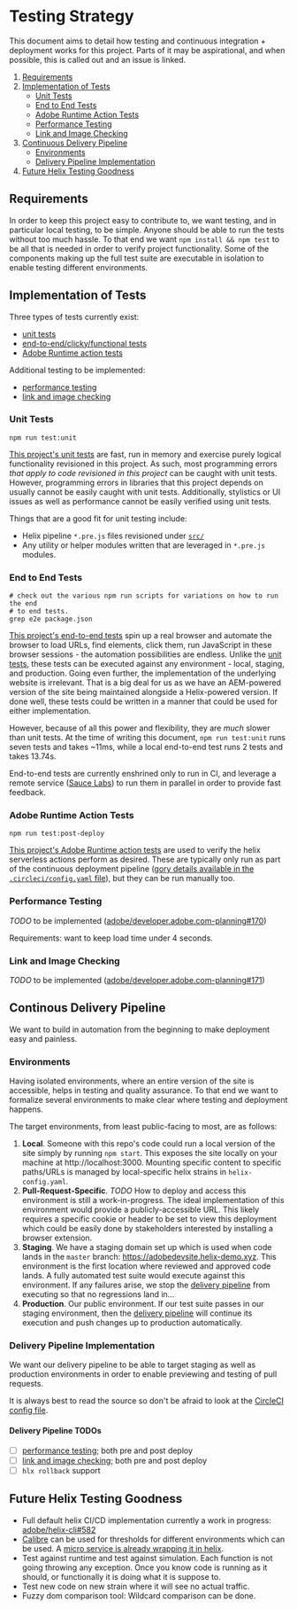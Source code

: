 # Testing Strategy

This document aims to detail how testing and continuous integration + deployment
works for this project. Parts of it may be aspirational, and when possible, this
is called out and an issue is linked.

1. [Requirements](#requirements)
2. [Implementation of Tests](#implementation-of-tests)
    - [Unit Tests](#unit-tests)
    - [End to End Tests](#end-to-end-tests)
    - [Adobe Runtime Action Tests](#adobe-runtime-action-tests)
    - [Performance Testing](#performance-testing)
    - [Link and Image Checking](#link-and-image-checking)
3. [Continuous Delivery Pipeline](#continous-delivery-pipeline)
    - [Environments](#environments)
    - [Delivery Pipeline Implementation](#delivery-pipeline-implementation)
4. [Future Helix Testing Goodness](#future-helix-testing-goodness)

## Requirements

In order to keep this project easy to contribute to, we want testing, and in particular
local testing, to be simple. Anyone should be able to run the tests without too
much hassle. To that end we want `npm install && npm test` to be all that is needed
in order to verify project functionality. Some of the components making up the
full test suite are executable in isolation to enable testing different
environments.

## Implementation of Tests

Three types of tests currently exist:

- [unit tests](#unit-tests)
- [end-to-end/clicky/functional tests](#end-to-end-tests)
- [Adobe Runtime action tests](#adobe-runtime-action-tests)

Additional testing to be implemented:

- [performance testing](#performance-testing)
- [link and image checking](#link-and-image-checking)

### Unit Tests

    npm run test:unit

[This project's unit tests](../test/unit) are fast, run in memory and exercise
purely logical functionality revisioned in this project. As such, most programming
errors _that apply to code revisioned in this project_ can be caught with unit
tests. However, programming errors in libraries that this project depends on usually
cannot be easily caught with unit tests. Additionally, stylistics or UI issues
as well as performance cannot be easily verified using unit tests.

Things that are a good fit for unit testing include:

- Helix pipeline `*.pre.js` files revisioned under [`src/`](../src)
- Any utility or helper modules written that are leveraged in `*.pre.js`
    modules.

### End to End Tests

    # check out the various npm run scripts for variations on how to run the end
    # to end tests.
    grep e2e package.json

[This project's end-to-end tests](../test/e2e) spin up a real browser and automate
the browser to load URLs, find elements, click them, run JavaScript in these browser
sessions - the automation possibilities are endless. Unlike the [unit tests](#unit-tests),
these tests can be executed against any environment - local, staging, and production.
Going even further, the implementation of the underlying website is irrelevant.
That is a big deal for us as we have an AEM-powered version of the site being maintained
alongside a Helix-powered version. If done well, these tests could be written in
a manner that could be used for either implementation.

However, because of all this power and flexibility, they are _much_ slower than
unit tests. At the time of writing this document, `npm run test:unit` runs seven
tests and takes ~11ms, while a local end-to-end test runs 2 tests and takes 13.74s.

End-to-end tests are currently enshrined only to run in CI, and leverage a
remote service ([Sauce Labs](https://saucelabs.com)) to run them in parallel in
order to provide fast feedback.

### Adobe Runtime Action Tests

    npm run test:post-deploy

[This project's Adobe Runtime action tests](../test/post_deploy) are used to
verify the helix serverless actions perform as desired. These are typically only
run as part of the continuous deployment pipeline ([gory details available in
the `.circleci/config.yaml` file](../.circleci/config.yaml)), but they can be
run manually too.

### Performance Testing

*TODO* to be implemented
([adobe/developer.adobe.com-planning#170](https://github.com/adobe/developer.adobe.com-planning/issues/170))

Requirements: want to keep load time under 4 seconds.

### Link and Image Checking

*TODO* to be implemented
([adobe/developer.adobe.com-planning#171](https://github.com/adobe/developer.adobe.com-planning/issues/171))

## Continous Delivery Pipeline

We want to build in automation from the beginning to make deployment easy and
painless.

### Environments

Having isolated environments, where an entire version of the site is accessible,
helps in testing and quality assurance. To that end we want to formalize several
environments to make clear where testing and deployment happens.

The target environments, from least public-facing to most, are as follows:

1. **Local**. Someone with this repo's code could run a local version of the
   site simply by running `npm start`. This exposes the site locally on your
   machine at http://localhost:3000. Mounting specific content to specific
   paths/URLs is managed by local-specific helix strains in `helix-config.yaml`.
2. **Pull-Request-Specific**. *TODO* How to deploy and access this environment
   is still a work-in-progress. The ideal implementation of this environment
   would provide a publicly-accessible URL. This likely requires a specific
   cookie or header to be set to view this deployment which could be easily done
   by stakeholders interested by installing a browser extension.
3. **Staging**. We have a staging domain set up which is used when code lands in
   the `master` branch: https://adobedevsite.helix-demo.xyz. This environment is
   the first location where reviewed and approved code lands. A fully automated
   test suite would execute against this environment. If any failures arise, we
   stop the [delivery pipeline](#delivery-pipeline-implementation) from executing
   so that no regressions land in...
4. **Production**. Our public environment. If our test suite passes in our
   staging environment, then the [delivery
   pipeline](#delivery-pipeline-implementation) will continue its execution and
   push changes up to production automatically.

### Delivery Pipeline Implementation

We want our delivery pipeline to be able to target staging as well as production
environments in order to enable previewing and testing of pull requests.

It is always best to read the source so don't be afraid to look at the
[CircleCI config file](`../.circleci/config.yaml).

#### Delivery Pipeline TODOs

- [ ] [performance testing](#performance-testing); both pre and post deploy
- [ ] [link and image checking](#link-and-image-checking); both pre and post
    deploy
- [ ] `hlx rollback` support

## Future Helix Testing Goodness

- Full default helix CI/CD implementation currently a work in progress:
    [adobe/helix-cli#582](https://github.com/adobe/helix-cli/issues/582)
- [Calibre](https://calibreapp.com) can be used for thresholds for different environments
    which can be used. A [micro service is already wrapping it in helix](https://github.com/adobe/helix-perf).
- Test against runtime and test against simulation. Each function is not going
    throwing any exception. Once you know code is running as it should, or functionally
    it is doing what it is suppose to.
- Test new code on new strain where it will see no actual traffic.
- Fuzzy dom comparison tool: Wildcard comparison can be done.
